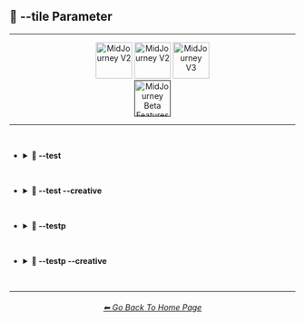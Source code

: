 <h2>🔲 --tile Parameter</h2>

<hr><!--------------->

<div align="center">

[<img src="https://github.com/willwulfken/MidJourney-Styles-and-Keywords-Reference/blob/main/Images/Repo_Parts/Buttons/version_button/button_version_MJV1_inactive.png?raw=true" alt="MidJourney V2" height="64" />](https://github.com/willwulfken/MidJourney-Styles-and-Keywords-Reference/blob/main/Pages/MJ_V1/Comparison_Pages/Tile_Parameter.md)
[<img src="https://github.com/willwulfken/MidJourney-Styles-and-Keywords-Reference/blob/main/Images/Repo_Parts/Buttons/version_button/button_version_MJV2_inactive.png?raw=true" alt="MidJourney V2" height="64" />](https://github.com/willwulfken/MidJourney-Styles-and-Keywords-Reference/blob/main/Pages/MJ_V2/Comparison_Pages/Tile_Parameter.md)
[<img src="https://github.com/willwulfken/MidJourney-Styles-and-Keywords-Reference/blob/main/Images/Repo_Parts/Buttons/version_button/button_version_MJV3_inactive.png?raw=true" alt="MidJourney V3" height="64" />](https://github.com/willwulfken/MidJourney-Styles-and-Keywords-Reference/blob/main/Pages/MJ_V3/Comparison_Pages/Parameters/Tile_Parameter.md)
<br>
[<img src="https://github.com/willwulfken/MidJourney-Styles-and-Keywords-Reference/blob/main/Images/Repo_Parts/Buttons/version_button//Midjourney_Beta_Features/button_version_midjourney_beta_features_active.png?raw=true" alt="MidJourney Beta Features" height="64" />]()

</div>

<hr>
<br>


- <details><summary><b>🧩 --test</summary></b><p><div align="center">

    <table>
        <tr align=center valign=middle>
            <th></th>
            <th>Without --tile</th>
            <th>With --tile</th>
            <th>Tiled 3x3 Grid</th>
        </tr>
        <tr align=center valign=middle>
            <td>Sphere</td>
            <td>
                <img src="https://github.com/willwulfken/MidJourney-Styles-and-Keywords-Reference/blob/main/Images/Midjourney_Beta_Features/test/Comparison_Pages/Tile_Parameter/Control_Images/Sphere_(2).png?raw=true" width="192" />
            </td>
            <td>
                <img src="https://github.com/willwulfken/MidJourney-Styles-and-Keywords-Reference/blob/main/Images/Midjourney_Beta_Features/test/Comparison_Pages/Tile_Parameter/Images/Sphere_(2).png?raw=true" width="192" />
            </td>
            <td>
                <img src="https://github.com/willwulfken/MidJourney-Styles-and-Keywords-Reference/blob/main/Images/Midjourney_Beta_Features/test/Comparison_Pages/Tile_Parameter/Tiled_Images/Sphere_(2).png?raw=true" width="192" />
            </td>
        </tr>
        <tr align=center valign=middle>
            <td>Fullerene</td>
            <td>
                <img src="https://github.com/willwulfken/MidJourney-Styles-and-Keywords-Reference/blob/main/Images/Midjourney_Beta_Features/test/Comparison_Pages/Tile_Parameter/Control_Images/Fullerene_(2).png?raw=true" width="192" />
            </td>
            <td>
                <img src="https://github.com/willwulfken/MidJourney-Styles-and-Keywords-Reference/blob/main/Images/Midjourney_Beta_Features/test/Comparison_Pages/Tile_Parameter/Images/Fullerene_(2).png?raw=true" width="192" />
            </td>
            <td>
                <img src="https://github.com/willwulfken/MidJourney-Styles-and-Keywords-Reference/blob/main/Images/Midjourney_Beta_Features/test/Comparison_Pages/Tile_Parameter/Tiled_Images/Fullerene_(2).png?raw=true" width="192" />
            </td>
        </tr>
        <tr align=center valign=middle>
            <td>Seashell</td>
            <td>
                <img src="https://github.com/willwulfken/MidJourney-Styles-and-Keywords-Reference/blob/main/Images/Midjourney_Beta_Features/test/Comparison_Pages/Tile_Parameter/Control_Images/Seashell_(2).png?raw=true" width="192" />
            </td>
            <td>
                <img src="https://github.com/willwulfken/MidJourney-Styles-and-Keywords-Reference/blob/main/Images/Midjourney_Beta_Features/test/Comparison_Pages/Tile_Parameter/Images/Seashell_(2).png?raw=true" width="192" />
            </td>
            <td>
                <img src="https://github.com/willwulfken/MidJourney-Styles-and-Keywords-Reference/blob/main/Images/Midjourney_Beta_Features/test/Comparison_Pages/Tile_Parameter/Tiled_Images/Seashell_(2).png?raw=true" width="192" />
            </td>
        </tr>
        <tr align=center valign=middle>
            <td>Orbeez</td>
            <td>
                <img src="https://github.com/willwulfken/MidJourney-Styles-and-Keywords-Reference/blob/main/Images/Midjourney_Beta_Features/test/Comparison_Pages/Tile_Parameter/Control_Images/Orbeez_(2).png?raw=true" width="192" />
            </td>
            <td>
                <img src="https://github.com/willwulfken/MidJourney-Styles-and-Keywords-Reference/blob/main/Images/Midjourney_Beta_Features/test/Comparison_Pages/Tile_Parameter/Images/Orbeez_(2).png?raw=true" width="192" />
            </td>
            <td>
                <img src="https://github.com/willwulfken/MidJourney-Styles-and-Keywords-Reference/blob/main/Images/Midjourney_Beta_Features/test/Comparison_Pages/Tile_Parameter/Tiled_Images/Orbeez_(2).png?raw=true" width="192" />
            </td>
        </tr>
        <tr align=center valign=middle>
            <td>Supernova</td>
            <td>
                <img src="https://github.com/willwulfken/MidJourney-Styles-and-Keywords-Reference/blob/main/Images/Midjourney_Beta_Features/test/Comparison_Pages/Tile_Parameter/Control_Images/Supernova_(2).png?raw=true" width="192" />
            </td>
            <td>
                <img src="https://github.com/willwulfken/MidJourney-Styles-and-Keywords-Reference/blob/main/Images/Midjourney_Beta_Features/test/Comparison_Pages/Tile_Parameter/Images/Supernova_(2).png?raw=true" width="192" />
            </td>
            <td>
                <img src="https://github.com/willwulfken/MidJourney-Styles-and-Keywords-Reference/blob/main/Images/Midjourney_Beta_Features/test/Comparison_Pages/Tile_Parameter/Tiled_Images/Supernova_(2).png?raw=true" width="192" />
            </td>
        </tr>
        <tr align=center valign=middle>
            <td>Deep Dream</td>
            <td>
                <img src="https://github.com/willwulfken/MidJourney-Styles-and-Keywords-Reference/blob/main/Images/Midjourney_Beta_Features/test/Comparison_Pages/Tile_Parameter/Control_Images/Deep_Dream_(2).png?raw=true" width="192" />
            </td>
            <td>
                <img src="https://github.com/willwulfken/MidJourney-Styles-and-Keywords-Reference/blob/main/Images/Midjourney_Beta_Features/test/Comparison_Pages/Tile_Parameter/Images/Deep_Dream_(2).png?raw=true" width="192" />
            </td>
            <td>
                <img src="https://github.com/willwulfken/MidJourney-Styles-and-Keywords-Reference/blob/main/Images/Midjourney_Beta_Features/test/Comparison_Pages/Tile_Parameter/Tiled_Images/Deep_Dream_(2).png?raw=true" width="192" />
            </td>
        </tr>
        <tr align=center valign=middle>
            <td>Carved Lacquer</td>
            <td>
                <img src="https://github.com/willwulfken/MidJourney-Styles-and-Keywords-Reference/blob/main/Images/Midjourney_Beta_Features/test/Comparison_Pages/Tile_Parameter/Control_Images/Carved_Lacquer_(2).png?raw=true" width="192" />
            </td>
            <td>
                <img src="https://github.com/willwulfken/MidJourney-Styles-and-Keywords-Reference/blob/main/Images/Midjourney_Beta_Features/test/Comparison_Pages/Tile_Parameter/Images/Carved_Lacquer_(2).png?raw=true" width="192" />
            </td>
            <td>
                <img src="https://github.com/willwulfken/MidJourney-Styles-and-Keywords-Reference/blob/main/Images/Midjourney_Beta_Features/test/Comparison_Pages/Tile_Parameter/Tiled_Images/Carved_Lacquer_(2).png?raw=true" width="192" />
            </td>
        </tr>
        <tr align=center valign=middle>
            <td>Marker Art</td>
            <td>
                <img src="https://github.com/willwulfken/MidJourney-Styles-and-Keywords-Reference/blob/main/Images/Midjourney_Beta_Features/test/Comparison_Pages/Tile_Parameter/Control_Images/Marker_Art_(2).png?raw=true" width="192" />
            </td>
            <td>
                <img src="https://github.com/willwulfken/MidJourney-Styles-and-Keywords-Reference/blob/main/Images/Midjourney_Beta_Features/test/Comparison_Pages/Tile_Parameter/Images/Marker_Art_(2).png?raw=true" width="192" />
            </td>
            <td>
                <img src="https://github.com/willwulfken/MidJourney-Styles-and-Keywords-Reference/blob/main/Images/Midjourney_Beta_Features/test/Comparison_Pages/Tile_Parameter/Tiled_Images/Marker_Art_(2).png?raw=true" width="192" />
            </td>
        </tr>
        <tr align=center valign=middle>
            <td>Lactarius-Indigo</td>
            <td>
                <img src="https://github.com/willwulfken/MidJourney-Styles-and-Keywords-Reference/blob/main/Images/Midjourney_Beta_Features/test/Comparison_Pages/Tile_Parameter/Control_Images/Lactarius-Indigo_(2).png?raw=true" width="192" />
            </td>
            <td>
                <img src="https://github.com/willwulfken/MidJourney-Styles-and-Keywords-Reference/blob/main/Images/Midjourney_Beta_Features/test/Comparison_Pages/Tile_Parameter/Images/Lactarius-Indigo_(2).png?raw=true" width="192" />
            </td>
            <td>
                <img src="https://github.com/willwulfken/MidJourney-Styles-and-Keywords-Reference/blob/main/Images/Midjourney_Beta_Features/test/Comparison_Pages/Tile_Parameter/Tiled_Images/Lactarius-Indigo_(2).png?raw=true" width="192" />
            </td>
        </tr>
        <tr align=center valign=middle>
            <td>Liquid Crystal</td>
            <td>
                <img src="https://github.com/willwulfken/MidJourney-Styles-and-Keywords-Reference/blob/main/Images/Midjourney_Beta_Features/test/Comparison_Pages/Tile_Parameter/Control_Images/Liquid_Crystal_(2).png?raw=true" width="192" />
            </td>
            <td>
                <img src="https://github.com/willwulfken/MidJourney-Styles-and-Keywords-Reference/blob/main/Images/Midjourney_Beta_Features/test/Comparison_Pages/Tile_Parameter/Images/Liquid_Crystal_(2).png?raw=true" width="192" />
            </td>
            <td>
                <img src="https://github.com/willwulfken/MidJourney-Styles-and-Keywords-Reference/blob/main/Images/Midjourney_Beta_Features/test/Comparison_Pages/Tile_Parameter/Tiled_Images/Liquid_Crystal_(2).png?raw=true" width="192" />
            </td>
        </tr>
        <tr align=center valign=middle>
            <td>Milky Quartz</td>
            <td>
                <img src="https://github.com/willwulfken/MidJourney-Styles-and-Keywords-Reference/blob/main/Images/Midjourney_Beta_Features/test/Comparison_Pages/Tile_Parameter/Control_Images/Milky_Quartz_(2).png?raw=true" width="192" />
            </td>
            <td>
                <img src="https://github.com/willwulfken/MidJourney-Styles-and-Keywords-Reference/blob/main/Images/Midjourney_Beta_Features/test/Comparison_Pages/Tile_Parameter/Images/Milky_Quartz_(2).png?raw=true" width="192" />
            </td>
            <td>
                <img src="https://github.com/willwulfken/MidJourney-Styles-and-Keywords-Reference/blob/main/Images/Midjourney_Beta_Features/test/Comparison_Pages/Tile_Parameter/Tiled_Images/Milky_Quartz_(2).png?raw=true" width="192" />
            </td>
        </tr>
        <tr align=center valign=middle>
            <td>Glow-In-The-Dark</td>
            <td>
                <img src="https://github.com/willwulfken/MidJourney-Styles-and-Keywords-Reference/blob/main/Images/Midjourney_Beta_Features/test/Comparison_Pages/Tile_Parameter/Control_Images/Glow-In-The-Dark_(2).png?raw=true" width="192" />
            </td>
            <td>
                <img src="https://github.com/willwulfken/MidJourney-Styles-and-Keywords-Reference/blob/main/Images/Midjourney_Beta_Features/test/Comparison_Pages/Tile_Parameter/Images/Glow-In-The-Dark_(2).png?raw=true" width="192" />
            </td>
            <td>
                <img src="https://github.com/willwulfken/MidJourney-Styles-and-Keywords-Reference/blob/main/Images/Midjourney_Beta_Features/test/Comparison_Pages/Tile_Parameter/Tiled_Images/Glow-In-The-Dark_(2).png?raw=true" width="192" />
            </td>
        </tr>
        <tr align=center valign=middle>
            <td>Clouds</td>
            <td>
                <img src="https://github.com/willwulfken/MidJourney-Styles-and-Keywords-Reference/blob/main/Images/Midjourney_Beta_Features/test/Comparison_Pages/Tile_Parameter/Control_Images/Clouds_(2).png?raw=true" width="192" />
            </td>
            <td>
                <img src="https://github.com/willwulfken/MidJourney-Styles-and-Keywords-Reference/blob/main/Images/Midjourney_Beta_Features/test/Comparison_Pages/Tile_Parameter/Images/Clouds_(2).png?raw=true" width="192" />
            </td>
            <td>
                <img src="https://github.com/willwulfken/MidJourney-Styles-and-Keywords-Reference/blob/main/Images/Midjourney_Beta_Features/test/Comparison_Pages/Tile_Parameter/Tiled_Images/Clouds_(2).png?raw=true" width="192" />
            </td>
        </tr>
        <tr align=center valign=middle>
            <td>Hexagonal</td>
            <td>
                <img src="https://github.com/willwulfken/MidJourney-Styles-and-Keywords-Reference/blob/main/Images/Midjourney_Beta_Features/test/Comparison_Pages/Tile_Parameter/Control_Images/Hexagonal_(2).png?raw=true" width="192" />
            </td>
            <td>
                <img src="https://github.com/willwulfken/MidJourney-Styles-and-Keywords-Reference/blob/main/Images/Midjourney_Beta_Features/test/Comparison_Pages/Tile_Parameter/Images/Hexagonal_(2).png?raw=true" width="192" />
            </td>
            <td>
                <img src="https://github.com/willwulfken/MidJourney-Styles-and-Keywords-Reference/blob/main/Images/Midjourney_Beta_Features/test/Comparison_Pages/Tile_Parameter/Tiled_Images/Hexagonal_(2).png?raw=true" width="192" />
            </td>
        </tr>
        <tr align=center valign=middle>
            <td>CGA</td>
            <td>
                <img src="https://github.com/willwulfken/MidJourney-Styles-and-Keywords-Reference/blob/main/Images/Midjourney_Beta_Features/test/Comparison_Pages/Tile_Parameter/Control_Images/CGA_(2).png?raw=true" width="192" />
            </td>
            <td>
                <img src="https://github.com/willwulfken/MidJourney-Styles-and-Keywords-Reference/blob/main/Images/Midjourney_Beta_Features/test/Comparison_Pages/Tile_Parameter/Images/CGA_(2).png?raw=true" width="192" />
            </td>
            <td>
                <img src="https://github.com/willwulfken/MidJourney-Styles-and-Keywords-Reference/blob/main/Images/Midjourney_Beta_Features/test/Comparison_Pages/Tile_Parameter/Tiled_Images/CGA_(2).png?raw=true" width="192" />
            </td>
        </tr>
        <tr align=center valign=middle>
            <td>2-Dimensional</td>
            <td>
                <img src="https://github.com/willwulfken/MidJourney-Styles-and-Keywords-Reference/blob/main/Images/Midjourney_Beta_Features/test/Comparison_Pages/Tile_Parameter/Control_Images/2-Dimensional_(2).png?raw=true" width="192" />
            </td>
            <td>
                <img src="https://github.com/willwulfken/MidJourney-Styles-and-Keywords-Reference/blob/main/Images/Midjourney_Beta_Features/test/Comparison_Pages/Tile_Parameter/Images/2-Dimensional_(2).png?raw=true" width="192" />
            </td>
            <td>
                <img src="https://github.com/willwulfken/MidJourney-Styles-and-Keywords-Reference/blob/main/Images/Midjourney_Beta_Features/test/Comparison_Pages/Tile_Parameter/Tiled_Images/2-Dimensional_(2).png?raw=true" width="192" />
            </td>
        </tr>
        <tr align=center valign=middle>
            <td>Plasma Globe</td>
            <td>
                <img src="https://github.com/willwulfken/MidJourney-Styles-and-Keywords-Reference/blob/main/Images/Midjourney_Beta_Features/test/Comparison_Pages/Tile_Parameter/Control_Images/Plasma_Globe_(2).png?raw=true" width="192" />
            </td>
            <td>
                <img src="https://github.com/willwulfken/MidJourney-Styles-and-Keywords-Reference/blob/main/Images/Midjourney_Beta_Features/test/Comparison_Pages/Tile_Parameter/Images/Plasma_Globe_(2).png?raw=true" width="192" />
            </td>
            <td>
                <img src="https://github.com/willwulfken/MidJourney-Styles-and-Keywords-Reference/blob/main/Images/Midjourney_Beta_Features/test/Comparison_Pages/Tile_Parameter/Tiled_Images/Plasma_Globe_(2).png?raw=true" width="192" />
            </td>
        </tr>
        <tr align=center valign=middle>
            <td>Chromatic Aberration</td>
            <td>
                <img src="https://github.com/willwulfken/MidJourney-Styles-and-Keywords-Reference/blob/main/Images/Midjourney_Beta_Features/test/Comparison_Pages/Tile_Parameter/Control_Images/Chromatic_Aberration_(2).png?raw=true" width="192" />
            </td>
            <td>
                <img src="https://github.com/willwulfken/MidJourney-Styles-and-Keywords-Reference/blob/main/Images/Midjourney_Beta_Features/test/Comparison_Pages/Tile_Parameter/Images/Chromatic_Aberration_(2).png?raw=true" width="192" />
            </td>
            <td>
                <img src="https://github.com/willwulfken/MidJourney-Styles-and-Keywords-Reference/blob/main/Images/Midjourney_Beta_Features/test/Comparison_Pages/Tile_Parameter/Tiled_Images/Chromatic_Aberration_(2).png?raw=true" width="192" />
            </td>
        </tr>
    </table>

</div></p></details>


<br>


- <details><summary><b>🧩 --test --creative</summary></b><p><div align="center">

    <table>
        <tr align=center valign=middle>
            <th></th>
            <th>Without --tile</th>
            <th>With --tile</th>
            <th>Tiled 3x3 Grid</th>
        </tr>
        <tr align=center valign=middle>
            <td>Sphere</td>
            <td>
                <img src="https://github.com/willwulfken/MidJourney-Styles-and-Keywords-Reference/blob/main/Images/Midjourney_Beta_Features/test_creative/Comparison_Pages/Tile_Parameter/Control_Images/Sphere_(2).png?raw=true" width="192" />
            </td>
            <td>
                <img src="https://github.com/willwulfken/MidJourney-Styles-and-Keywords-Reference/blob/main/Images/Midjourney_Beta_Features/test_creative/Comparison_Pages/Tile_Parameter/Images/Sphere_(2).png?raw=true" width="192" />
            </td>
            <td>
                <img src="https://github.com/willwulfken/MidJourney-Styles-and-Keywords-Reference/blob/main/Images/Midjourney_Beta_Features/test_creative/Comparison_Pages/Tile_Parameter/Tiled_Images/Sphere_(2).png?raw=true" width="192" />
            </td>
        </tr>
        <tr align=center valign=middle>
            <td>Fullerene</td>
            <td>
                <img src="https://github.com/willwulfken/MidJourney-Styles-and-Keywords-Reference/blob/main/Images/Midjourney_Beta_Features/test_creative/Comparison_Pages/Tile_Parameter/Control_Images/Fullerene_(2).png?raw=true" width="192" />
            </td>
            <td>
                <img src="https://github.com/willwulfken/MidJourney-Styles-and-Keywords-Reference/blob/main/Images/Midjourney_Beta_Features/test_creative/Comparison_Pages/Tile_Parameter/Images/Fullerene_(2).png?raw=true" width="192" />
            </td>
            <td>
                <img src="https://github.com/willwulfken/MidJourney-Styles-and-Keywords-Reference/blob/main/Images/Midjourney_Beta_Features/test_creative/Comparison_Pages/Tile_Parameter/Tiled_Images/Fullerene_(2).png?raw=true" width="192" />
            </td>
        </tr>
        <tr align=center valign=middle>
            <td>Seashell</td>
            <td>
                <img src="https://github.com/willwulfken/MidJourney-Styles-and-Keywords-Reference/blob/main/Images/Midjourney_Beta_Features/test_creative/Comparison_Pages/Tile_Parameter/Control_Images/Seashell_(2).png?raw=true" width="192" />
            </td>
            <td>
                <img src="https://github.com/willwulfken/MidJourney-Styles-and-Keywords-Reference/blob/main/Images/Midjourney_Beta_Features/test_creative/Comparison_Pages/Tile_Parameter/Images/Seashell_(2).png?raw=true" width="192" />
            </td>
            <td>
                <img src="https://github.com/willwulfken/MidJourney-Styles-and-Keywords-Reference/blob/main/Images/Midjourney_Beta_Features/test_creative/Comparison_Pages/Tile_Parameter/Tiled_Images/Seashell_(2).png?raw=true" width="192" />
            </td>
        </tr>
        <tr align=center valign=middle>
            <td>Orbeez</td>
            <td>
                <img src="https://github.com/willwulfken/MidJourney-Styles-and-Keywords-Reference/blob/main/Images/Midjourney_Beta_Features/test_creative/Comparison_Pages/Tile_Parameter/Control_Images/Orbeez_(2).png?raw=true" width="192" />
            </td>
            <td>
                <img src="https://github.com/willwulfken/MidJourney-Styles-and-Keywords-Reference/blob/main/Images/Midjourney_Beta_Features/test_creative/Comparison_Pages/Tile_Parameter/Images/Orbeez_(2).png?raw=true" width="192" />
            </td>
            <td>
                <img src="https://github.com/willwulfken/MidJourney-Styles-and-Keywords-Reference/blob/main/Images/Midjourney_Beta_Features/test_creative/Comparison_Pages/Tile_Parameter/Tiled_Images/Orbeez_(2).png?raw=true" width="192" />
            </td>
        </tr>
        <tr align=center valign=middle>
            <td>Supernova</td>
            <td>
                <img src="https://github.com/willwulfken/MidJourney-Styles-and-Keywords-Reference/blob/main/Images/Midjourney_Beta_Features/test_creative/Comparison_Pages/Tile_Parameter/Control_Images/Supernova_(2).png?raw=true" width="192" />
            </td>
            <td>
                <img src="https://github.com/willwulfken/MidJourney-Styles-and-Keywords-Reference/blob/main/Images/Midjourney_Beta_Features/test_creative/Comparison_Pages/Tile_Parameter/Images/Supernova_(2).png?raw=true" width="192" />
            </td>
            <td>
                <img src="https://github.com/willwulfken/MidJourney-Styles-and-Keywords-Reference/blob/main/Images/Midjourney_Beta_Features/test_creative/Comparison_Pages/Tile_Parameter/Tiled_Images/Supernova_(2).png?raw=true" width="192" />
            </td>
        </tr>
        <tr align=center valign=middle>
            <td>Deep Dream</td>
            <td>
                <img src="https://github.com/willwulfken/MidJourney-Styles-and-Keywords-Reference/blob/main/Images/Midjourney_Beta_Features/test_creative/Comparison_Pages/Tile_Parameter/Control_Images/Deep_Dream_(2).png?raw=true" width="192" />
            </td>
            <td>
                <img src="https://github.com/willwulfken/MidJourney-Styles-and-Keywords-Reference/blob/main/Images/Midjourney_Beta_Features/test_creative/Comparison_Pages/Tile_Parameter/Images/Deep_Dream_(2).png?raw=true" width="192" />
            </td>
            <td>
                <img src="https://github.com/willwulfken/MidJourney-Styles-and-Keywords-Reference/blob/main/Images/Midjourney_Beta_Features/test_creative/Comparison_Pages/Tile_Parameter/Tiled_Images/Deep_Dream_(2).png?raw=true" width="192" />
            </td>
        </tr>
        <tr align=center valign=middle>
            <td>Carved Lacquer</td>
            <td>
                <img src="https://github.com/willwulfken/MidJourney-Styles-and-Keywords-Reference/blob/main/Images/Midjourney_Beta_Features/test_creative/Comparison_Pages/Tile_Parameter/Control_Images/Carved_Lacquer_(2).png?raw=true" width="192" />
            </td>
            <td>
                <img src="https://github.com/willwulfken/MidJourney-Styles-and-Keywords-Reference/blob/main/Images/Midjourney_Beta_Features/test_creative/Comparison_Pages/Tile_Parameter/Images/Carved_Lacquer_(2).png?raw=true" width="192" />
            </td>
            <td>
                <img src="https://github.com/willwulfken/MidJourney-Styles-and-Keywords-Reference/blob/main/Images/Midjourney_Beta_Features/test_creative/Comparison_Pages/Tile_Parameter/Tiled_Images/Carved_Lacquer_(2).png?raw=true" width="192" />
            </td>
        </tr>
        <tr align=center valign=middle>
            <td>Marker Art</td>
            <td>
                <img src="https://github.com/willwulfken/MidJourney-Styles-and-Keywords-Reference/blob/main/Images/Midjourney_Beta_Features/test_creative/Comparison_Pages/Tile_Parameter/Control_Images/Marker_Art_(2).png?raw=true" width="192" />
            </td>
            <td>
                <img src="https://github.com/willwulfken/MidJourney-Styles-and-Keywords-Reference/blob/main/Images/Midjourney_Beta_Features/test_creative/Comparison_Pages/Tile_Parameter/Images/Marker_Art_(2).png?raw=true" width="192" />
            </td>
            <td>
                <img src="https://github.com/willwulfken/MidJourney-Styles-and-Keywords-Reference/blob/main/Images/Midjourney_Beta_Features/test_creative/Comparison_Pages/Tile_Parameter/Tiled_Images/Marker_Art_(2).png?raw=true" width="192" />
            </td>
        </tr>
        <tr align=center valign=middle>
            <td>Lactarius-Indigo</td>
            <td>
                <img src="https://github.com/willwulfken/MidJourney-Styles-and-Keywords-Reference/blob/main/Images/Midjourney_Beta_Features/test_creative/Comparison_Pages/Tile_Parameter/Control_Images/Lactarius-Indigo_(2).png?raw=true" width="192" />
            </td>
            <td>
                <img src="https://github.com/willwulfken/MidJourney-Styles-and-Keywords-Reference/blob/main/Images/Midjourney_Beta_Features/test_creative/Comparison_Pages/Tile_Parameter/Images/Lactarius-Indigo_(2).png?raw=true" width="192" />
            </td>
            <td>
                <img src="https://github.com/willwulfken/MidJourney-Styles-and-Keywords-Reference/blob/main/Images/Midjourney_Beta_Features/test_creative/Comparison_Pages/Tile_Parameter/Tiled_Images/Lactarius-Indigo_(2).png?raw=true" width="192" />
            </td>
        </tr>
        <tr align=center valign=middle>
            <td>Liquid Crystal</td>
            <td>
                <img src="https://github.com/willwulfken/MidJourney-Styles-and-Keywords-Reference/blob/main/Images/Midjourney_Beta_Features/test_creative/Comparison_Pages/Tile_Parameter/Control_Images/Liquid_Crystal_(2).png?raw=true" width="192" />
            </td>
            <td>
                <img src="https://github.com/willwulfken/MidJourney-Styles-and-Keywords-Reference/blob/main/Images/Midjourney_Beta_Features/test_creative/Comparison_Pages/Tile_Parameter/Images/Liquid_Crystal_(2).png?raw=true" width="192" />
            </td>
            <td>
                <img src="https://github.com/willwulfken/MidJourney-Styles-and-Keywords-Reference/blob/main/Images/Midjourney_Beta_Features/test_creative/Comparison_Pages/Tile_Parameter/Tiled_Images/Liquid_Crystal_(2).png?raw=true" width="192" />
            </td>
        </tr>
        <tr align=center valign=middle>
            <td>Milky Quartz</td>
            <td>
                <img src="https://github.com/willwulfken/MidJourney-Styles-and-Keywords-Reference/blob/main/Images/Midjourney_Beta_Features/test_creative/Comparison_Pages/Tile_Parameter/Control_Images/Milky_Quartz_(2).png?raw=true" width="192" />
            </td>
            <td>
                <img src="https://github.com/willwulfken/MidJourney-Styles-and-Keywords-Reference/blob/main/Images/Midjourney_Beta_Features/test_creative/Comparison_Pages/Tile_Parameter/Images/Milky_Quartz_(2).png?raw=true" width="192" />
            </td>
            <td>
                <img src="https://github.com/willwulfken/MidJourney-Styles-and-Keywords-Reference/blob/main/Images/Midjourney_Beta_Features/test_creative/Comparison_Pages/Tile_Parameter/Tiled_Images/Milky_Quartz_(2).png?raw=true" width="192" />
            </td>
        </tr>
        <tr align=center valign=middle>
            <td>Glow-In-The-Dark</td>
            <td>
                <img src="https://github.com/willwulfken/MidJourney-Styles-and-Keywords-Reference/blob/main/Images/Midjourney_Beta_Features/test_creative/Comparison_Pages/Tile_Parameter/Control_Images/Glow-In-The-Dark_(2).png?raw=true" width="192" />
            </td>
            <td>
                <img src="https://github.com/willwulfken/MidJourney-Styles-and-Keywords-Reference/blob/main/Images/Midjourney_Beta_Features/test_creative/Comparison_Pages/Tile_Parameter/Images/Glow-In-The-Dark_(2).png?raw=true" width="192" />
            </td>
            <td>
                <img src="https://github.com/willwulfken/MidJourney-Styles-and-Keywords-Reference/blob/main/Images/Midjourney_Beta_Features/test_creative/Comparison_Pages/Tile_Parameter/Tiled_Images/Glow-In-The-Dark_(2).png?raw=true" width="192" />
            </td>
        </tr>
        <tr align=center valign=middle>
            <td>Clouds</td>
            <td>
                <img src="https://github.com/willwulfken/MidJourney-Styles-and-Keywords-Reference/blob/main/Images/Midjourney_Beta_Features/test_creative/Comparison_Pages/Tile_Parameter/Control_Images/Clouds_(2).png?raw=true" width="192" />
            </td>
            <td>
                <img src="https://github.com/willwulfken/MidJourney-Styles-and-Keywords-Reference/blob/main/Images/Midjourney_Beta_Features/test_creative/Comparison_Pages/Tile_Parameter/Images/Clouds_(2).png?raw=true" width="192" />
            </td>
            <td>
                <img src="https://github.com/willwulfken/MidJourney-Styles-and-Keywords-Reference/blob/main/Images/Midjourney_Beta_Features/test_creative/Comparison_Pages/Tile_Parameter/Tiled_Images/Clouds_(2).png?raw=true" width="192" />
            </td>
        </tr>
        <tr align=center valign=middle>
            <td>Hexagonal</td>
            <td>
                <img src="https://github.com/willwulfken/MidJourney-Styles-and-Keywords-Reference/blob/main/Images/Midjourney_Beta_Features/test_creative/Comparison_Pages/Tile_Parameter/Control_Images/Hexagonal_(2).png?raw=true" width="192" />
            </td>
            <td>
                <img src="https://github.com/willwulfken/MidJourney-Styles-and-Keywords-Reference/blob/main/Images/Midjourney_Beta_Features/test_creative/Comparison_Pages/Tile_Parameter/Images/Hexagonal_(2).png?raw=true" width="192" />
            </td>
            <td>
                <img src="https://github.com/willwulfken/MidJourney-Styles-and-Keywords-Reference/blob/main/Images/Midjourney_Beta_Features/test_creative/Comparison_Pages/Tile_Parameter/Tiled_Images/Hexagonal_(2).png?raw=true" width="192" />
            </td>
        </tr>
        <tr align=center valign=middle>
            <td>CGA</td>
            <td>
                <img src="https://github.com/willwulfken/MidJourney-Styles-and-Keywords-Reference/blob/main/Images/Midjourney_Beta_Features/test_creative/Comparison_Pages/Tile_Parameter/Control_Images/CGA_(2).png?raw=true" width="192" />
            </td>
            <td>
                <img src="https://github.com/willwulfken/MidJourney-Styles-and-Keywords-Reference/blob/main/Images/Midjourney_Beta_Features/test_creative/Comparison_Pages/Tile_Parameter/Images/CGA_(2).png?raw=true" width="192" />
            </td>
            <td>
                <img src="https://github.com/willwulfken/MidJourney-Styles-and-Keywords-Reference/blob/main/Images/Midjourney_Beta_Features/test_creative/Comparison_Pages/Tile_Parameter/Tiled_Images/CGA_(2).png?raw=true" width="192" />
            </td>
        </tr>
        <tr align=center valign=middle>
            <td>2-Dimensional</td>
            <td>
                <img src="https://github.com/willwulfken/MidJourney-Styles-and-Keywords-Reference/blob/main/Images/Midjourney_Beta_Features/test_creative/Comparison_Pages/Tile_Parameter/Control_Images/2-Dimensional_(2).png?raw=true" width="192" />
            </td>
            <td>
                <img src="https://github.com/willwulfken/MidJourney-Styles-and-Keywords-Reference/blob/main/Images/Midjourney_Beta_Features/test_creative/Comparison_Pages/Tile_Parameter/Images/2-Dimensional_(2).png?raw=true" width="192" />
            </td>
            <td>
                <img src="https://github.com/willwulfken/MidJourney-Styles-and-Keywords-Reference/blob/main/Images/Midjourney_Beta_Features/test_creative/Comparison_Pages/Tile_Parameter/Tiled_Images/2-Dimensional_(2).png?raw=true" width="192" />
            </td>
        </tr>
        <tr align=center valign=middle>
            <td>Plasma Globe</td>
            <td>
                <img src="https://github.com/willwulfken/MidJourney-Styles-and-Keywords-Reference/blob/main/Images/Midjourney_Beta_Features/test_creative/Comparison_Pages/Tile_Parameter/Control_Images/Plasma_Globe_(2).png?raw=true" width="192" />
            </td>
            <td>
                <img src="https://github.com/willwulfken/MidJourney-Styles-and-Keywords-Reference/blob/main/Images/Midjourney_Beta_Features/test_creative/Comparison_Pages/Tile_Parameter/Images/Plasma_Globe_(2).png?raw=true" width="192" />
            </td>
            <td>
                <img src="https://github.com/willwulfken/MidJourney-Styles-and-Keywords-Reference/blob/main/Images/Midjourney_Beta_Features/test_creative/Comparison_Pages/Tile_Parameter/Tiled_Images/Plasma_Globe_(2).png?raw=true" width="192" />
            </td>
        </tr>
        <tr align=center valign=middle>
            <td>Chromatic Aberration</td>
            <td>
                <img src="https://github.com/willwulfken/MidJourney-Styles-and-Keywords-Reference/blob/main/Images/Midjourney_Beta_Features/test_creative/Comparison_Pages/Tile_Parameter/Control_Images/Chromatic_Aberration_(2).png?raw=true" width="192" />
            </td>
            <td>
                <img src="https://github.com/willwulfken/MidJourney-Styles-and-Keywords-Reference/blob/main/Images/Midjourney_Beta_Features/test_creative/Comparison_Pages/Tile_Parameter/Images/Chromatic_Aberration_(2).png?raw=true" width="192" />
            </td>
            <td>
                <img src="https://github.com/willwulfken/MidJourney-Styles-and-Keywords-Reference/blob/main/Images/Midjourney_Beta_Features/test_creative/Comparison_Pages/Tile_Parameter/Tiled_Images/Chromatic_Aberration_(2).png?raw=true" width="192" />
            </td>
        </tr>
    </table>

</div></p></details>


<br>


- <details><summary><b>🧩 --testp</summary></b><p><div align="center">

    <table>
        <tr align=center valign=middle>
            <th></th>
            <th>Without --tile</th>
            <th>With --tile</th>
            <th>Tiled 3x3 Grid</th>
        </tr>
        <tr align=center valign=middle>
            <td>Sphere</td>
            <td>
                <img src="https://github.com/willwulfken/MidJourney-Styles-and-Keywords-Reference/blob/main/Images/Midjourney_Beta_Features/testp/Comparison_Pages/Tile_Parameter/Control_Images/Sphere_(2).png?raw=true" width="192" />
            </td>
            <td>
                <img src="https://github.com/willwulfken/MidJourney-Styles-and-Keywords-Reference/blob/main/Images/Midjourney_Beta_Features/testp/Comparison_Pages/Tile_Parameter/Images/Sphere_(2).png?raw=true" width="192" />
            </td>
            <td>
                <img src="https://github.com/willwulfken/MidJourney-Styles-and-Keywords-Reference/blob/main/Images/Midjourney_Beta_Features/testp/Comparison_Pages/Tile_Parameter/Tiled_Images/Sphere_(2).png?raw=true" width="192" />
            </td>
        </tr>
        <tr align=center valign=middle>
            <td>Fullerene</td>
            <td>
                <img src="https://github.com/willwulfken/MidJourney-Styles-and-Keywords-Reference/blob/main/Images/Midjourney_Beta_Features/testp/Comparison_Pages/Tile_Parameter/Control_Images/Fullerene_(2).png?raw=true" width="192" />
            </td>
            <td>
                <img src="https://github.com/willwulfken/MidJourney-Styles-and-Keywords-Reference/blob/main/Images/Midjourney_Beta_Features/testp/Comparison_Pages/Tile_Parameter/Images/Fullerene_(2).png?raw=true" width="192" />
            </td>
            <td>
                <img src="https://github.com/willwulfken/MidJourney-Styles-and-Keywords-Reference/blob/main/Images/Midjourney_Beta_Features/testp/Comparison_Pages/Tile_Parameter/Tiled_Images/Fullerene_(2).png?raw=true" width="192" />
            </td>
        </tr>
        <tr align=center valign=middle>
            <td>Seashell</td>
            <td>
                <img src="https://github.com/willwulfken/MidJourney-Styles-and-Keywords-Reference/blob/main/Images/Midjourney_Beta_Features/testp/Comparison_Pages/Tile_Parameter/Control_Images/Seashell_(2).png?raw=true" width="192" />
            </td>
            <td>
                <img src="https://github.com/willwulfken/MidJourney-Styles-and-Keywords-Reference/blob/main/Images/Midjourney_Beta_Features/testp/Comparison_Pages/Tile_Parameter/Images/Seashell_(2).png?raw=true" width="192" />
            </td>
            <td>
                <img src="https://github.com/willwulfken/MidJourney-Styles-and-Keywords-Reference/blob/main/Images/Midjourney_Beta_Features/testp/Comparison_Pages/Tile_Parameter/Tiled_Images/Seashell_(2).png?raw=true" width="192" />
            </td>
        </tr>
        <tr align=center valign=middle>
            <td>Orbeez</td>
            <td>
                <img src="https://github.com/willwulfken/MidJourney-Styles-and-Keywords-Reference/blob/main/Images/Midjourney_Beta_Features/testp/Comparison_Pages/Tile_Parameter/Control_Images/Orbeez_(2).png?raw=true" width="192" />
            </td>
            <td>
                <img src="https://github.com/willwulfken/MidJourney-Styles-and-Keywords-Reference/blob/main/Images/Midjourney_Beta_Features/testp/Comparison_Pages/Tile_Parameter/Images/Orbeez_(2).png?raw=true" width="192" />
            </td>
            <td>
                <img src="https://github.com/willwulfken/MidJourney-Styles-and-Keywords-Reference/blob/main/Images/Midjourney_Beta_Features/testp/Comparison_Pages/Tile_Parameter/Tiled_Images/Orbeez_(2).png?raw=true" width="192" />
            </td>
        </tr>
        <tr align=center valign=middle>
            <td>Supernova</td>
            <td>
                <img src="https://github.com/willwulfken/MidJourney-Styles-and-Keywords-Reference/blob/main/Images/Midjourney_Beta_Features/testp/Comparison_Pages/Tile_Parameter/Control_Images/Supernova_(2).png?raw=true" width="192" />
            </td>
            <td>
                <img src="https://github.com/willwulfken/MidJourney-Styles-and-Keywords-Reference/blob/main/Images/Midjourney_Beta_Features/testp/Comparison_Pages/Tile_Parameter/Images/Supernova_(2).png?raw=true" width="192" />
            </td>
            <td>
                <img src="https://github.com/willwulfken/MidJourney-Styles-and-Keywords-Reference/blob/main/Images/Midjourney_Beta_Features/testp/Comparison_Pages/Tile_Parameter/Tiled_Images/Supernova_(2).png?raw=true" width="192" />
            </td>
        </tr>
        <tr align=center valign=middle>
            <td>Deep Dream</td>
            <td>
                <img src="https://github.com/willwulfken/MidJourney-Styles-and-Keywords-Reference/blob/main/Images/Midjourney_Beta_Features/testp/Comparison_Pages/Tile_Parameter/Control_Images/Deep_Dream_(2).png?raw=true" width="192" />
            </td>
            <td>
                <img src="https://github.com/willwulfken/MidJourney-Styles-and-Keywords-Reference/blob/main/Images/Midjourney_Beta_Features/testp/Comparison_Pages/Tile_Parameter/Images/Deep_Dream_(2).png?raw=true" width="192" />
            </td>
            <td>
                <img src="https://github.com/willwulfken/MidJourney-Styles-and-Keywords-Reference/blob/main/Images/Midjourney_Beta_Features/testp/Comparison_Pages/Tile_Parameter/Tiled_Images/Deep_Dream_(2).png?raw=true" width="192" />
            </td>
        </tr>
        <tr align=center valign=middle>
            <td>Carved Lacquer</td>
            <td>
                <img src="https://github.com/willwulfken/MidJourney-Styles-and-Keywords-Reference/blob/main/Images/Midjourney_Beta_Features/testp/Comparison_Pages/Tile_Parameter/Control_Images/Carved_Lacquer_(2).png?raw=true" width="192" />
            </td>
            <td>
                <img src="https://github.com/willwulfken/MidJourney-Styles-and-Keywords-Reference/blob/main/Images/Midjourney_Beta_Features/testp/Comparison_Pages/Tile_Parameter/Images/Carved_Lacquer_(2).png?raw=true" width="192" />
            </td>
            <td>
                <img src="https://github.com/willwulfken/MidJourney-Styles-and-Keywords-Reference/blob/main/Images/Midjourney_Beta_Features/testp/Comparison_Pages/Tile_Parameter/Tiled_Images/Carved_Lacquer_(2).png?raw=true" width="192" />
            </td>
        </tr>
        <tr align=center valign=middle>
            <td>Marker Art</td>
            <td>
                <img src="https://github.com/willwulfken/MidJourney-Styles-and-Keywords-Reference/blob/main/Images/Midjourney_Beta_Features/testp/Comparison_Pages/Tile_Parameter/Control_Images/Marker_Art_(2).png?raw=true" width="192" />
            </td>
            <td>
                <img src="https://github.com/willwulfken/MidJourney-Styles-and-Keywords-Reference/blob/main/Images/Midjourney_Beta_Features/testp/Comparison_Pages/Tile_Parameter/Images/Marker_Art_(2).png?raw=true" width="192" />
            </td>
            <td>
                <img src="https://github.com/willwulfken/MidJourney-Styles-and-Keywords-Reference/blob/main/Images/Midjourney_Beta_Features/testp/Comparison_Pages/Tile_Parameter/Tiled_Images/Marker_Art_(2).png?raw=true" width="192" />
            </td>
        </tr>
        <tr align=center valign=middle>
            <td>Lactarius-Indigo</td>
            <td>
                <img src="https://github.com/willwulfken/MidJourney-Styles-and-Keywords-Reference/blob/main/Images/Midjourney_Beta_Features/testp/Comparison_Pages/Tile_Parameter/Control_Images/Lactarius-Indigo_(2).png?raw=true" width="192" />
            </td>
            <td>
                <img src="https://github.com/willwulfken/MidJourney-Styles-and-Keywords-Reference/blob/main/Images/Midjourney_Beta_Features/testp/Comparison_Pages/Tile_Parameter/Images/Lactarius-Indigo_(2).png?raw=true" width="192" />
            </td>
            <td>
                <img src="https://github.com/willwulfken/MidJourney-Styles-and-Keywords-Reference/blob/main/Images/Midjourney_Beta_Features/testp/Comparison_Pages/Tile_Parameter/Tiled_Images/Lactarius-Indigo_(2).png?raw=true" width="192" />
            </td>
        </tr>
        <tr align=center valign=middle>
            <td>Liquid Crystal</td>
            <td>
                <img src="https://github.com/willwulfken/MidJourney-Styles-and-Keywords-Reference/blob/main/Images/Midjourney_Beta_Features/testp/Comparison_Pages/Tile_Parameter/Control_Images/Liquid_Crystal_(2).png?raw=true" width="192" />
            </td>
            <td>
                <img src="https://github.com/willwulfken/MidJourney-Styles-and-Keywords-Reference/blob/main/Images/Midjourney_Beta_Features/testp/Comparison_Pages/Tile_Parameter/Images/Liquid_Crystal_(2).png?raw=true" width="192" />
            </td>
            <td>
                <img src="https://github.com/willwulfken/MidJourney-Styles-and-Keywords-Reference/blob/main/Images/Midjourney_Beta_Features/testp/Comparison_Pages/Tile_Parameter/Tiled_Images/Liquid_Crystal_(2).png?raw=true" width="192" />
            </td>
        </tr>
        <tr align=center valign=middle>
            <td>Milky Quartz</td>
            <td>
                <img src="https://github.com/willwulfken/MidJourney-Styles-and-Keywords-Reference/blob/main/Images/Midjourney_Beta_Features/testp/Comparison_Pages/Tile_Parameter/Control_Images/Milky_Quartz_(2).png?raw=true" width="192" />
            </td>
            <td>
                <img src="https://github.com/willwulfken/MidJourney-Styles-and-Keywords-Reference/blob/main/Images/Midjourney_Beta_Features/testp/Comparison_Pages/Tile_Parameter/Images/Milky_Quartz_(2).png?raw=true" width="192" />
            </td>
            <td>
                <img src="https://github.com/willwulfken/MidJourney-Styles-and-Keywords-Reference/blob/main/Images/Midjourney_Beta_Features/testp/Comparison_Pages/Tile_Parameter/Tiled_Images/Milky_Quartz_(2).png?raw=true" width="192" />
            </td>
        </tr>
        <tr align=center valign=middle>
            <td>Glow-In-The-Dark</td>
            <td>
                <img src="https://github.com/willwulfken/MidJourney-Styles-and-Keywords-Reference/blob/main/Images/Midjourney_Beta_Features/testp/Comparison_Pages/Tile_Parameter/Control_Images/Glow-In-The-Dark_(2).png?raw=true" width="192" />
            </td>
            <td>
                <img src="https://github.com/willwulfken/MidJourney-Styles-and-Keywords-Reference/blob/main/Images/Midjourney_Beta_Features/testp/Comparison_Pages/Tile_Parameter/Images/Glow-In-The-Dark_(2).png?raw=true" width="192" />
            </td>
            <td>
                <img src="https://github.com/willwulfken/MidJourney-Styles-and-Keywords-Reference/blob/main/Images/Midjourney_Beta_Features/testp/Comparison_Pages/Tile_Parameter/Tiled_Images/Glow-In-The-Dark_(2).png?raw=true" width="192" />
            </td>
        </tr>
        <tr align=center valign=middle>
            <td>Clouds</td>
            <td>
                <img src="https://github.com/willwulfken/MidJourney-Styles-and-Keywords-Reference/blob/main/Images/Midjourney_Beta_Features/testp/Comparison_Pages/Tile_Parameter/Control_Images/Clouds_(2).png?raw=true" width="192" />
            </td>
            <td>
                <img src="https://github.com/willwulfken/MidJourney-Styles-and-Keywords-Reference/blob/main/Images/Midjourney_Beta_Features/testp/Comparison_Pages/Tile_Parameter/Images/Clouds_(2).png?raw=true" width="192" />
            </td>
            <td>
                <img src="https://github.com/willwulfken/MidJourney-Styles-and-Keywords-Reference/blob/main/Images/Midjourney_Beta_Features/testp/Comparison_Pages/Tile_Parameter/Tiled_Images/Clouds_(2).png?raw=true" width="192" />
            </td>
        </tr>
        <tr align=center valign=middle>
            <td>Hexagonal</td>
            <td>
                <img src="https://github.com/willwulfken/MidJourney-Styles-and-Keywords-Reference/blob/main/Images/Midjourney_Beta_Features/testp/Comparison_Pages/Tile_Parameter/Control_Images/Hexagonal_(2).png?raw=true" width="192" />
            </td>
            <td>
                <img src="https://github.com/willwulfken/MidJourney-Styles-and-Keywords-Reference/blob/main/Images/Midjourney_Beta_Features/testp/Comparison_Pages/Tile_Parameter/Images/Hexagonal_(2).png?raw=true" width="192" />
            </td>
            <td>
                <img src="https://github.com/willwulfken/MidJourney-Styles-and-Keywords-Reference/blob/main/Images/Midjourney_Beta_Features/testp/Comparison_Pages/Tile_Parameter/Tiled_Images/Hexagonal_(2).png?raw=true" width="192" />
            </td>
        </tr>
        <tr align=center valign=middle>
            <td>CGA</td>
            <td>
                <img src="https://github.com/willwulfken/MidJourney-Styles-and-Keywords-Reference/blob/main/Images/Midjourney_Beta_Features/testp/Comparison_Pages/Tile_Parameter/Control_Images/CGA_(2).png?raw=true" width="192" />
            </td>
            <td>
                <img src="https://github.com/willwulfken/MidJourney-Styles-and-Keywords-Reference/blob/main/Images/Midjourney_Beta_Features/testp/Comparison_Pages/Tile_Parameter/Images/CGA_(2).png?raw=true" width="192" />
            </td>
            <td>
                <img src="https://github.com/willwulfken/MidJourney-Styles-and-Keywords-Reference/blob/main/Images/Midjourney_Beta_Features/testp/Comparison_Pages/Tile_Parameter/Tiled_Images/CGA_(2).png?raw=true" width="192" />
            </td>
        </tr>
        <tr align=center valign=middle>
            <td>2-Dimensional</td>
            <td>
                <img src="https://github.com/willwulfken/MidJourney-Styles-and-Keywords-Reference/blob/main/Images/Midjourney_Beta_Features/testp/Comparison_Pages/Tile_Parameter/Control_Images/2-Dimensional_(2).png?raw=true" width="192" />
            </td>
            <td>
                <img src="https://github.com/willwulfken/MidJourney-Styles-and-Keywords-Reference/blob/main/Images/Midjourney_Beta_Features/testp/Comparison_Pages/Tile_Parameter/Images/2-Dimensional_(2).png?raw=true" width="192" />
            </td>
            <td>
                <img src="https://github.com/willwulfken/MidJourney-Styles-and-Keywords-Reference/blob/main/Images/Midjourney_Beta_Features/testp/Comparison_Pages/Tile_Parameter/Tiled_Images/2-Dimensional_(2).png?raw=true" width="192" />
            </td>
        </tr>
        <tr align=center valign=middle>
            <td>Plasma Globe</td>
            <td>
                <img src="https://github.com/willwulfken/MidJourney-Styles-and-Keywords-Reference/blob/main/Images/Midjourney_Beta_Features/testp/Comparison_Pages/Tile_Parameter/Control_Images/Plasma_Globe_(2).png?raw=true" width="192" />
            </td>
            <td>
                <img src="https://github.com/willwulfken/MidJourney-Styles-and-Keywords-Reference/blob/main/Images/Midjourney_Beta_Features/testp/Comparison_Pages/Tile_Parameter/Images/Plasma_Globe_(2).png?raw=true" width="192" />
            </td>
            <td>
                <img src="https://github.com/willwulfken/MidJourney-Styles-and-Keywords-Reference/blob/main/Images/Midjourney_Beta_Features/testp/Comparison_Pages/Tile_Parameter/Tiled_Images/Plasma_Globe_(2).png?raw=true" width="192" />
            </td>
        </tr>
        <tr align=center valign=middle>
            <td>Chromatic Aberration</td>
            <td>
                <img src="https://github.com/willwulfken/MidJourney-Styles-and-Keywords-Reference/blob/main/Images/Midjourney_Beta_Features/testp/Comparison_Pages/Tile_Parameter/Control_Images/Chromatic_Aberration_(2).png?raw=true" width="192" />
            </td>
            <td>
                <img src="https://github.com/willwulfken/MidJourney-Styles-and-Keywords-Reference/blob/main/Images/Midjourney_Beta_Features/testp/Comparison_Pages/Tile_Parameter/Images/Chromatic_Aberration_(2).png?raw=true" width="192" />
            </td>
            <td>
                <img src="https://github.com/willwulfken/MidJourney-Styles-and-Keywords-Reference/blob/main/Images/Midjourney_Beta_Features/testp/Comparison_Pages/Tile_Parameter/Tiled_Images/Chromatic_Aberration_(2).png?raw=true" width="192" />
            </td>
        </tr>
    </table>

</div></p></details>


<br>


- <details><summary><b>🧩 --testp --creative</summary></b><p><div align="center">

    <table>
        <tr align=center valign=middle>
            <th></th>
            <th>Without --tile</th>
            <th>With --tile</th>
            <th>Tiled 3x3 Grid</th>
        </tr>
        <tr align=center valign=middle>
            <td>Sphere</td>
            <td>
                <img src="https://github.com/willwulfken/MidJourney-Styles-and-Keywords-Reference/blob/main/Images/Midjourney_Beta_Features/testp_creative/Comparison_Pages/Tile_Parameter/Control_Images/Sphere_(2).png?raw=true" width="192" />
            </td>
            <td>
                <img src="https://github.com/willwulfken/MidJourney-Styles-and-Keywords-Reference/blob/main/Images/Midjourney_Beta_Features/testp_creative/Comparison_Pages/Tile_Parameter/Images/Sphere_(2).png?raw=true" width="192" />
            </td>
            <td>
                <img src="https://github.com/willwulfken/MidJourney-Styles-and-Keywords-Reference/blob/main/Images/Midjourney_Beta_Features/testp_creative/Comparison_Pages/Tile_Parameter/Tiled_Images/Sphere_(2).png?raw=true" width="192" />
            </td>
        </tr>
        <tr align=center valign=middle>
            <td>Fullerene</td>
            <td>
                <img src="https://github.com/willwulfken/MidJourney-Styles-and-Keywords-Reference/blob/main/Images/Midjourney_Beta_Features/testp_creative/Comparison_Pages/Tile_Parameter/Control_Images/Fullerene_(2).png?raw=true" width="192" />
            </td>
            <td>
                <img src="https://github.com/willwulfken/MidJourney-Styles-and-Keywords-Reference/blob/main/Images/Midjourney_Beta_Features/testp_creative/Comparison_Pages/Tile_Parameter/Images/Fullerene_(2).png?raw=true" width="192" />
            </td>
            <td>
                <img src="https://github.com/willwulfken/MidJourney-Styles-and-Keywords-Reference/blob/main/Images/Midjourney_Beta_Features/testp_creative/Comparison_Pages/Tile_Parameter/Tiled_Images/Fullerene_(2).png?raw=true" width="192" />
            </td>
        </tr>
        <tr align=center valign=middle>
            <td>Seashell</td>
            <td>
                <img src="https://github.com/willwulfken/MidJourney-Styles-and-Keywords-Reference/blob/main/Images/Midjourney_Beta_Features/testp_creative/Comparison_Pages/Tile_Parameter/Control_Images/Seashell_(2).png?raw=true" width="192" />
            </td>
            <td>
                <img src="https://github.com/willwulfken/MidJourney-Styles-and-Keywords-Reference/blob/main/Images/Midjourney_Beta_Features/testp_creative/Comparison_Pages/Tile_Parameter/Images/Seashell_(2).png?raw=true" width="192" />
            </td>
            <td>
                <img src="https://github.com/willwulfken/MidJourney-Styles-and-Keywords-Reference/blob/main/Images/Midjourney_Beta_Features/testp_creative/Comparison_Pages/Tile_Parameter/Tiled_Images/Seashell_(2).png?raw=true" width="192" />
            </td>
        </tr>
        <tr align=center valign=middle>
            <td>Orbeez</td>
            <td>
                <img src="https://github.com/willwulfken/MidJourney-Styles-and-Keywords-Reference/blob/main/Images/Midjourney_Beta_Features/testp_creative/Comparison_Pages/Tile_Parameter/Control_Images/Orbeez_(2).png?raw=true" width="192" />
            </td>
            <td>
                <img src="https://github.com/willwulfken/MidJourney-Styles-and-Keywords-Reference/blob/main/Images/Midjourney_Beta_Features/testp_creative/Comparison_Pages/Tile_Parameter/Images/Orbeez_(2).png?raw=true" width="192" />
            </td>
            <td>
                <img src="https://github.com/willwulfken/MidJourney-Styles-and-Keywords-Reference/blob/main/Images/Midjourney_Beta_Features/testp_creative/Comparison_Pages/Tile_Parameter/Tiled_Images/Orbeez_(2).png?raw=true" width="192" />
            </td>
        </tr>
        <tr align=center valign=middle>
            <td>Supernova</td>
            <td>
                <img src="https://github.com/willwulfken/MidJourney-Styles-and-Keywords-Reference/blob/main/Images/Midjourney_Beta_Features/testp_creative/Comparison_Pages/Tile_Parameter/Control_Images/Supernova_(2).png?raw=true" width="192" />
            </td>
            <td>
                <img src="https://github.com/willwulfken/MidJourney-Styles-and-Keywords-Reference/blob/main/Images/Midjourney_Beta_Features/testp_creative/Comparison_Pages/Tile_Parameter/Images/Supernova_(2).png?raw=true" width="192" />
            </td>
            <td>
                <img src="https://github.com/willwulfken/MidJourney-Styles-and-Keywords-Reference/blob/main/Images/Midjourney_Beta_Features/testp_creative/Comparison_Pages/Tile_Parameter/Tiled_Images/Supernova_(2).png?raw=true" width="192" />
            </td>
        </tr>
        <tr align=center valign=middle>
            <td>Deep Dream</td>
            <td>
                <img src="https://github.com/willwulfken/MidJourney-Styles-and-Keywords-Reference/blob/main/Images/Midjourney_Beta_Features/testp_creative/Comparison_Pages/Tile_Parameter/Control_Images/Deep_Dream_(2).png?raw=true" width="192" />
            </td>
            <td>
                <img src="https://github.com/willwulfken/MidJourney-Styles-and-Keywords-Reference/blob/main/Images/Midjourney_Beta_Features/testp_creative/Comparison_Pages/Tile_Parameter/Images/Deep_Dream_(2).png?raw=true" width="192" />
            </td>
            <td>
                <img src="https://github.com/willwulfken/MidJourney-Styles-and-Keywords-Reference/blob/main/Images/Midjourney_Beta_Features/testp_creative/Comparison_Pages/Tile_Parameter/Tiled_Images/Deep_Dream_(2).png?raw=true" width="192" />
            </td>
        </tr>
        <tr align=center valign=middle>
            <td>Carved Lacquer</td>
            <td>
                <img src="https://github.com/willwulfken/MidJourney-Styles-and-Keywords-Reference/blob/main/Images/Midjourney_Beta_Features/testp_creative/Comparison_Pages/Tile_Parameter/Control_Images/Carved_Lacquer_(2).png?raw=true" width="192" />
            </td>
            <td>
                <img src="https://github.com/willwulfken/MidJourney-Styles-and-Keywords-Reference/blob/main/Images/Midjourney_Beta_Features/testp_creative/Comparison_Pages/Tile_Parameter/Images/Carved_Lacquer_(2).png?raw=true" width="192" />
            </td>
            <td>
                <img src="https://github.com/willwulfken/MidJourney-Styles-and-Keywords-Reference/blob/main/Images/Midjourney_Beta_Features/testp_creative/Comparison_Pages/Tile_Parameter/Tiled_Images/Carved_Lacquer_(2).png?raw=true" width="192" />
            </td>
        </tr>
        <tr align=center valign=middle>
            <td>Marker Art</td>
            <td>
                <img src="https://github.com/willwulfken/MidJourney-Styles-and-Keywords-Reference/blob/main/Images/Midjourney_Beta_Features/testp_creative/Comparison_Pages/Tile_Parameter/Control_Images/Marker_Art_(2).png?raw=true" width="192" />
            </td>
            <td>
                <img src="https://github.com/willwulfken/MidJourney-Styles-and-Keywords-Reference/blob/main/Images/Midjourney_Beta_Features/testp_creative/Comparison_Pages/Tile_Parameter/Images/Marker_Art_(2).png?raw=true" width="192" />
            </td>
            <td>
                <img src="https://github.com/willwulfken/MidJourney-Styles-and-Keywords-Reference/blob/main/Images/Midjourney_Beta_Features/testp_creative/Comparison_Pages/Tile_Parameter/Tiled_Images/Marker_Art_(2).png?raw=true" width="192" />
            </td>
        </tr>
        <tr align=center valign=middle>
            <td>Lactarius-Indigo</td>
            <td>
                <img src="https://github.com/willwulfken/MidJourney-Styles-and-Keywords-Reference/blob/main/Images/Midjourney_Beta_Features/testp_creative/Comparison_Pages/Tile_Parameter/Control_Images/Lactarius-Indigo_(2).png?raw=true" width="192" />
            </td>
            <td>
                <img src="https://github.com/willwulfken/MidJourney-Styles-and-Keywords-Reference/blob/main/Images/Midjourney_Beta_Features/testp_creative/Comparison_Pages/Tile_Parameter/Images/Lactarius-Indigo_(2).png?raw=true" width="192" />
            </td>
            <td>
                <img src="https://github.com/willwulfken/MidJourney-Styles-and-Keywords-Reference/blob/main/Images/Midjourney_Beta_Features/testp_creative/Comparison_Pages/Tile_Parameter/Tiled_Images/Lactarius-Indigo_(2).png?raw=true" width="192" />
            </td>
        </tr>
        <tr align=center valign=middle>
            <td>Liquid Crystal</td>
            <td>
                <img src="https://github.com/willwulfken/MidJourney-Styles-and-Keywords-Reference/blob/main/Images/Midjourney_Beta_Features/testp_creative/Comparison_Pages/Tile_Parameter/Control_Images/Liquid_Crystal_(2).png?raw=true" width="192" />
            </td>
            <td>
                <img src="https://github.com/willwulfken/MidJourney-Styles-and-Keywords-Reference/blob/main/Images/Midjourney_Beta_Features/testp_creative/Comparison_Pages/Tile_Parameter/Images/Liquid_Crystal_(2).png?raw=true" width="192" />
            </td>
            <td>
                <img src="https://github.com/willwulfken/MidJourney-Styles-and-Keywords-Reference/blob/main/Images/Midjourney_Beta_Features/testp_creative/Comparison_Pages/Tile_Parameter/Tiled_Images/Liquid_Crystal_(2).png?raw=true" width="192" />
            </td>
        </tr>
        <tr align=center valign=middle>
            <td>Milky Quartz</td>
            <td>
                <img src="https://github.com/willwulfken/MidJourney-Styles-and-Keywords-Reference/blob/main/Images/Midjourney_Beta_Features/testp_creative/Comparison_Pages/Tile_Parameter/Control_Images/Milky_Quartz_(2).png?raw=true" width="192" />
            </td>
            <td>
                <img src="https://github.com/willwulfken/MidJourney-Styles-and-Keywords-Reference/blob/main/Images/Midjourney_Beta_Features/testp_creative/Comparison_Pages/Tile_Parameter/Images/Milky_Quartz_(2).png?raw=true" width="192" />
            </td>
            <td>
                <img src="https://github.com/willwulfken/MidJourney-Styles-and-Keywords-Reference/blob/main/Images/Midjourney_Beta_Features/testp_creative/Comparison_Pages/Tile_Parameter/Tiled_Images/Milky_Quartz_(2).png?raw=true" width="192" />
            </td>
        </tr>
        <tr align=center valign=middle>
            <td>Glow-In-The-Dark</td>
            <td>
                <img src="https://github.com/willwulfken/MidJourney-Styles-and-Keywords-Reference/blob/main/Images/Midjourney_Beta_Features/testp_creative/Comparison_Pages/Tile_Parameter/Control_Images/Glow-In-The-Dark_(2).png?raw=true" width="192" />
            </td>
            <td>
                <img src="https://github.com/willwulfken/MidJourney-Styles-and-Keywords-Reference/blob/main/Images/Midjourney_Beta_Features/testp_creative/Comparison_Pages/Tile_Parameter/Images/Glow-In-The-Dark_(2).png?raw=true" width="192" />
            </td>
            <td>
                <img src="https://github.com/willwulfken/MidJourney-Styles-and-Keywords-Reference/blob/main/Images/Midjourney_Beta_Features/testp_creative/Comparison_Pages/Tile_Parameter/Tiled_Images/Glow-In-The-Dark_(2).png?raw=true" width="192" />
            </td>
        </tr>
        <tr align=center valign=middle>
            <td>Clouds</td>
            <td>
                <img src="https://github.com/willwulfken/MidJourney-Styles-and-Keywords-Reference/blob/main/Images/Midjourney_Beta_Features/testp_creative/Comparison_Pages/Tile_Parameter/Control_Images/Clouds_(2).png?raw=true" width="192" />
            </td>
            <td>
                <img src="https://github.com/willwulfken/MidJourney-Styles-and-Keywords-Reference/blob/main/Images/Midjourney_Beta_Features/testp_creative/Comparison_Pages/Tile_Parameter/Images/Clouds_(2).png?raw=true" width="192" />
            </td>
            <td>
                <img src="https://github.com/willwulfken/MidJourney-Styles-and-Keywords-Reference/blob/main/Images/Midjourney_Beta_Features/testp_creative/Comparison_Pages/Tile_Parameter/Tiled_Images/Clouds_(2).png?raw=true" width="192" />
            </td>
        </tr>
        <tr align=center valign=middle>
            <td>Hexagonal</td>
            <td>
                <img src="https://github.com/willwulfken/MidJourney-Styles-and-Keywords-Reference/blob/main/Images/Midjourney_Beta_Features/testp_creative/Comparison_Pages/Tile_Parameter/Control_Images/Hexagonal_(2).png?raw=true" width="192" />
            </td>
            <td>
                <img src="https://github.com/willwulfken/MidJourney-Styles-and-Keywords-Reference/blob/main/Images/Midjourney_Beta_Features/testp_creative/Comparison_Pages/Tile_Parameter/Images/Hexagonal_(2).png?raw=true" width="192" />
            </td>
            <td>
                <img src="https://github.com/willwulfken/MidJourney-Styles-and-Keywords-Reference/blob/main/Images/Midjourney_Beta_Features/testp_creative/Comparison_Pages/Tile_Parameter/Tiled_Images/Hexagonal_(2).png?raw=true" width="192" />
            </td>
        </tr>
        <tr align=center valign=middle>
            <td>CGA</td>
            <td>
                <img src="https://github.com/willwulfken/MidJourney-Styles-and-Keywords-Reference/blob/main/Images/Midjourney_Beta_Features/testp_creative/Comparison_Pages/Tile_Parameter/Control_Images/CGA_(2).png?raw=true" width="192" />
            </td>
            <td>
                <img src="https://github.com/willwulfken/MidJourney-Styles-and-Keywords-Reference/blob/main/Images/Midjourney_Beta_Features/testp_creative/Comparison_Pages/Tile_Parameter/Images/CGA_(2).png?raw=true" width="192" />
            </td>
            <td>
                <img src="https://github.com/willwulfken/MidJourney-Styles-and-Keywords-Reference/blob/main/Images/Midjourney_Beta_Features/testp_creative/Comparison_Pages/Tile_Parameter/Tiled_Images/CGA_(2).png?raw=true" width="192" />
            </td>
        </tr>
        <tr align=center valign=middle>
            <td>2-Dimensional</td>
            <td>
                <img src="https://github.com/willwulfken/MidJourney-Styles-and-Keywords-Reference/blob/main/Images/Midjourney_Beta_Features/testp_creative/Comparison_Pages/Tile_Parameter/Control_Images/2-Dimensional_(2).png?raw=true" width="192" />
            </td>
            <td>
                <img src="https://github.com/willwulfken/MidJourney-Styles-and-Keywords-Reference/blob/main/Images/Midjourney_Beta_Features/testp_creative/Comparison_Pages/Tile_Parameter/Images/2-Dimensional_(2).png?raw=true" width="192" />
            </td>
            <td>
                <img src="https://github.com/willwulfken/MidJourney-Styles-and-Keywords-Reference/blob/main/Images/Midjourney_Beta_Features/testp_creative/Comparison_Pages/Tile_Parameter/Tiled_Images/2-Dimensional_(2).png?raw=true" width="192" />
            </td>
        </tr>
        <tr align=center valign=middle>
            <td>Plasma Globe</td>
            <td>
                <img src="https://github.com/willwulfken/MidJourney-Styles-and-Keywords-Reference/blob/main/Images/Midjourney_Beta_Features/testp_creative/Comparison_Pages/Tile_Parameter/Control_Images/Plasma_Globe_(2).png?raw=true" width="192" />
            </td>
            <td>
                <img src="https://github.com/willwulfken/MidJourney-Styles-and-Keywords-Reference/blob/main/Images/Midjourney_Beta_Features/testp_creative/Comparison_Pages/Tile_Parameter/Images/Plasma_Globe_(2).png?raw=true" width="192" />
            </td>
            <td>
                <img src="https://github.com/willwulfken/MidJourney-Styles-and-Keywords-Reference/blob/main/Images/Midjourney_Beta_Features/testp_creative/Comparison_Pages/Tile_Parameter/Tiled_Images/Plasma_Globe_(2).png?raw=true" width="192" />
            </td>
        </tr>
        <tr align=center valign=middle>
            <td>Chromatic Aberration</td>
            <td>
                <img src="https://github.com/willwulfken/MidJourney-Styles-and-Keywords-Reference/blob/main/Images/Midjourney_Beta_Features/testp_creative/Comparison_Pages/Tile_Parameter/Control_Images/Chromatic_Aberration_(2).png?raw=true" width="192" />
            </td>
            <td>
                <img src="https://github.com/willwulfken/MidJourney-Styles-and-Keywords-Reference/blob/main/Images/Midjourney_Beta_Features/testp_creative/Comparison_Pages/Tile_Parameter/Images/Chromatic_Aberration_(2).png?raw=true" width="192" />
            </td>
            <td>
                <img src="https://github.com/willwulfken/MidJourney-Styles-and-Keywords-Reference/blob/main/Images/Midjourney_Beta_Features/testp_creative/Comparison_Pages/Tile_Parameter/Tiled_Images/Chromatic_Aberration_(2).png?raw=true" width="192" />
            </td>
        </tr>
    </table>

</div></p></details>


<br>

<hr><!--------------->
<div align="center">
<h6><a href="https://github.com/willwulfken/MidJourney-Styles-and-Keywords-Reference/blob/main/README.md">⬅ Go Back To Home Page</a></h6>
</div>
